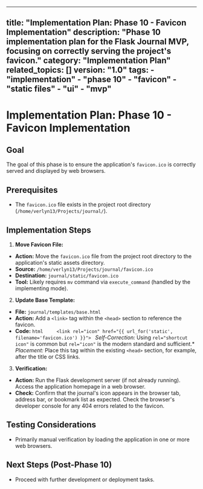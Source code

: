 ***

title: "Implementation Plan: Phase 10 - Favicon Implementation"
description: "Phase 10 implementation plan for the Flask Journal MVP, focusing on correctly serving the project's favicon."
category: "Implementation Plan"
related\_topics: \[]
version: "1.0"
tags:
\- "implementation"
\- "phase 10"
\- "favicon"
\- "static files"
\- "ui"
\- "mvp"
--------

# Implementation Plan: Phase 10 - Favicon Implementation

## Goal

The goal of this phase is to ensure the application's `favicon.ico` is correctly served and displayed by web browsers.

## Prerequisites

- The `favicon.ico` file exists in the project root directory (`/home/verlyn13/Projects/journal/`).

## Implementation Steps

1. **Move Favicon File:**

- **Action:** Move the `favicon.ico` file from the project root directory to the application's static assets directory.
- **Source:** `/home/verlyn13/Projects/journal/favicon.ico`
- **Destination:** `journal/static/favicon.ico`
- **Tool:** Likely requires `mv` command via `execute_command` (handled by the implementing mode).

2. **Update Base Template:**

- **File:** `journal/templates/base.html`
- **Action:** Add a `<link>` tag within the `<head>` section to reference the favicon.
- **Code:**
  `html     <link rel="icon" href="{{ url_for('static', filename='favicon.ico') }}">
      `
  *Self-Correction:* Using `rel="shortcut icon"` is common but `rel="icon"` is the modern standard and sufficient.\*
  *Placement:* Place this tag within the existing `<head>` section, for example, after the title or CSS links.

3. **Verification:**

- **Action:** Run the Flask development server (if not already running). Access the application homepage in a web browser.
- **Check:** Confirm that the journal's icon appears in the browser tab, address bar, or bookmark list as expected. Check the browser's developer console for any 404 errors related to the favicon.

## Testing Considerations

- Primarily manual verification by loading the application in one or more web browsers.

## Next Steps (Post-Phase 10)

- Proceed with further development or deployment tasks.
